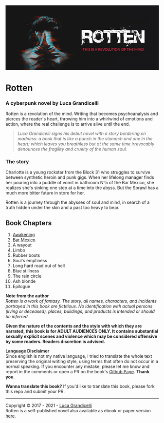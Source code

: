 ![](assets/images/cover.jpg)

# Rotten
### A cyberpunk novel by Luca Grandicelli

Rotten is a revolution of the mind. Writing that becomes psychoanalysis and pierces the reader's heart, throwing him into a whirlwind of emotions and action, where the real challenge is to arrive alive until the end.

> *Luca Grandicelli signs his debut novel with a story bordering on madness: a book that is like a punch in the stomach and one in the heart; which leaves you breathless but at the same time irrevocably denounces the fragility and cruelty of the human soul.*

### The story
Charlotte is a young rockstar from the Block 31 who struggles to survive between synthetic heroin and punk gigs. When her lifelong manager finds her pouring into a puddle of vomit in bathroom N°5 of the Bar Mexico, she realizes she's sinking one step at a time into the abyss. But the Sprawl has a much more bitter future in store for her.

Rotten is a journey through the abysses of soul and mind, in search of a truth hidden under the skin and a past too heavy to bear.

## Book Chapters
1. [Awakening](chapter1-awakening.md)
2. [Bar Mexico](chapter2-bar-mexico.md)
3. A wayout
4. Limbo
5. Rubber boots
6. Soul's emptiness
7. Long hard road out of hell
8. Blue stillness
9. The rain circle
10. Ash blonde
11. Epilogue

**Note from the author**\
*Rotten is a work of fantasy. The story, all names, characters, and incidents portrayed in this book are fictitious. No identification with actual persons (living or deceased), places, buildings, and products is intended or should be inferred.*

**Given the nature of the contents and the style with which they are narrated, this book is for ADULT AUDIENCES ONLY. It contains substantial sexually explicit scenes and violence which may be considered offensive by some readers. Readers discretion is advised.**

**Language Disclaimer**\
Since english is not my native language, i tried to translate the whole text preserving the original writing style, using terms that often do not occur in a normal speaking. If you encounter any mistake, please let me know and report in the comments or open a PR on the book's [Github Page](https://github.com/lucagrandicelli/Rotten-Cyberpunk-Novel).
**Thank you**.

**Wanna translate this book?**
If you'd like to translate this book, please fork this repo and submit your PR.

---

Copyright &copy; 2017 - 2021 - [Luca Grandicelli](https://github.com/lucagrandicelli/)\
Rotten is a self-published novel also available as ebook or paper version <a href="https://www.amazon.it/Rotten-Luca-Grandicelli-ebook/dp/B01MRAMS7J/" target="_blank">here</a>.
